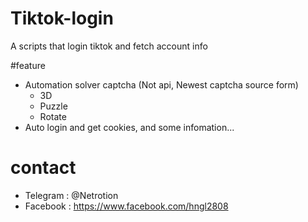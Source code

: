 # Tiktok-login
A scripts that login tiktok and fetch account info 

#feature
- Automation solver captcha (Not api, Newest captcha source form)
  + 3D
  + Puzzle
  + Rotate
- Auto login and get cookies, and some infomation...

# contact
- Telegram : @Netrotion
- Facebook : https://www.facebook.com/hngl2808
